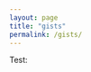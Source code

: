 ```yaml
---
layout: page
title: "gists"
permalink: /gists/
---
```


Test:
<script src="https://gist.github.com/rkjiwa/33f00cb8114e7733812bc9765dfc391d.js">Gist</script>
